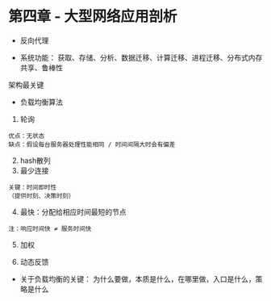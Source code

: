 # 第四章 - 大型网络应用剖析

* 反向代理

* 系统功能：
获取、存储、分析、数据迁移、计算迁移、进程迁移、分布式内存共享、鲁棒性

架构最关键

* 负载均衡算法


1. 轮询
```
优点：无状态
缺点：假设每台服务器处理性能相同 / 时间间隔大时会有偏差
```
2. hash散列
3. 最少连接
```
关键：时间即时性
（提供时刻、决策时刻）
```
4. 最快：分配给相应时间最短的节点
```
注：响应时间快 ≠ 服务时间快
```

5. 加权

6. 动态反馈


* 关于负载均衡的关键：
为什么要做，本质是什么，在哪里做，入口是什么，策略是什么
